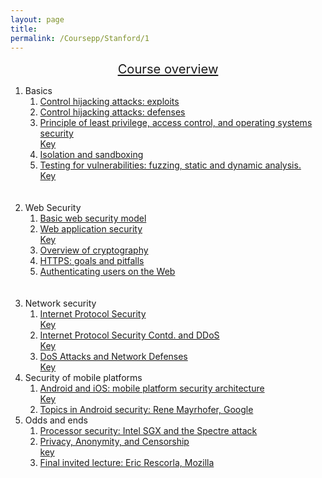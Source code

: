 ```yaml
---
layout: page
title: 
permalink: /Coursepp/Stanford/1
---
```


<big><big><center><a href="https://cs155.stanford.edu/lectures/01-intro.pdf">Course overview</a></center></big></big>
<ol>
    <li>
        Basics
        <ol>
            <li>
                <a href="https://cs155.stanford.edu/lectures/02-ctrl-hijacking.pdf">Control hijacking attacks: exploits</a>
            </li>
            <li>
                <a href="https://cs155.stanford.edu/lectures/02a-ctrl-hijacking.pdf">Control hijacking attacks: defenses</a>
            </li>
            <li>
                <a href="https://cs155.stanford.edu/lectures/04-principles_os_sec.pdf">Principle of least privilege, access control, and operating systems security </a><br><a href="https://cs155.stanford.edu/lectures/04-principles_os_sec.key">Key</a>
            </li>
            <li>
                <a href="https://cs155.stanford.edu/lectures/03-isolation.pdf">Isolation and sandboxing</a>
            </li>
            <li>
                <a href="https://cs155.stanford.edu/lectures/06-testing.pdf">Testing for vulnerabilities: fuzzing, static and dynamic analysis.</a><br><a href="https://cs155.stanford.edu/lectures/06-testing.key">Key</a>
            </li>
        </ol>
    </li>
<br><br>
    <li>
        Web Security
        <ol>
            <li>
                <a href="https://cs155.stanford.edu/lectures/08-web.pdf">Basic web security model</a>
            </li>
            <li>
                <a href="https://cs155.stanford.edu/lectures/09-web-attacks.pdf">Web application security</a><br><a href="https://cs155.stanford.edu/lectures/09-web-attacks.key">Key</a>
            </li>
            <li>
                <a href="https://cs155.stanford.edu/lectures/07-crypto.pdf">Overview of cryptography</a>
            </li>
            <li>
                <a href="https://cs155.stanford.edu/lectures/12-https.pdf">HTTPS: goals and pitfalls</a>
            </li>
            <li>
                <a href="https://cs155.stanford.edu/lectures/10-SessionMgmt.pdf">Authenticating users on the Web</a>
            </li>
        </ol>
    </li>
<br><br>
    <li>
        Network security
        <ol>
            <li>
                <a href="https://cs155.stanford.edu/lectures/13-internet-protocols.pdf">Internet Protocol Security</a><br><a href="https://cs155.stanford.edu/lectures/13-internet-protocols.key">Key</a>
            </li>
            <li>
                <a href="https://cs155.stanford.edu/lectures/14-dos-more-ip.pdf">Internet Protocol Security Contd. and DDoS </a><br><a href="https://cs155.stanford.edu/lectures/14-dos-more-ip.key">Key</a>
            </li>
            <li>
                <a href="https://cs155.stanford.edu/lectures/15-dos-defense.pdf">DoS Attacks and Network Defenses</a><br><a href="https://cs155.stanford.edu/lectures/15-dos-defense.key">Key</a>
            </li>
        </ol>
    </li>
    <li>
        Security of mobile platforms
        <ol>
            <li>
                <a href="https://cs155.stanford.edu/lectures/16-net-cors-mobile.pdf">Android and iOS: mobile platform security architecture</a><br><a href="https://cs155.stanford.edu/lectures/16-net-cors-mobile.key">Key</a>
            </li>
            <li>
                <a href="https://cs155.stanford.edu/lectures/rene-android.pdf">Topics in Android security: Rene Mayrhofer, Google</a>
            </li>
        </ol>
    </li>
    <li>
        Odds and ends
        <ol>
            <li>
                <a href="https://cs155.stanford.edu/lectures/17-processor.pdf">Processor security: Intel SGX and the Spectre attack</a>
            </li>
            <li>
                <a href="https://cs155.stanford.edu/lectures/18-privacy.pdf">Privacy, Anonymity, and Censorship</a><br><a href="https://cs155.stanford.edu/lectures/18-privacy.key">key</a>
            </li>
            <li>
                <a href="https://cs155.stanford.edu/lectures/19-rescorla.pdf">Final invited lecture: Eric Rescorla, Mozilla</a>
            </li>
        </ol>
    </li>
</ol>